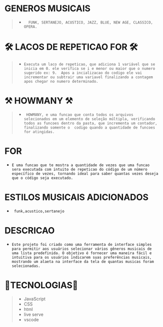 
# GENEROS MUSICAIS

>* ``   FUNK, SERTANEJO, ACUSTICO, JAZZ, BLUE, NEW AGE, CLASSICO, OPERA. ``

#  🛠 LACOS DE REPETICAO FOR 🛠

>* ``Executa um laco de repeticao, que adiciona 1 variável que se inicia em 0.
ele verifica se i e menor ou maior que o numero sugerido ex: 9. 
Apos a incializacao do codigo ele vai incrementar ou subtrair uma variavel finalizando a contagem apos chegar no numero determinado.``

#  ⚒ HOWMANY ⚒

 >* `` HOWMANY, e uma funcao que conta todos os arquivos selecionados em um elemento de seleção múltipla, verificando todos as funcoes dentro da pasta, que incrementa um contador, finalizando somente o  codigo quando a quantidade de funcoes for atingidas.``

#  FOR

* ``E uma funcao que te mostra a quantidade de vezes que uma funcao sera executada com intuito de repeticao do código de um número específico de vezes, tornando ideal para saber quantas vezes deseja que o código seja executado.``

#  ESTILOS MUSICAIS ADICIONADOS

* `` funk,acustico,sertanejo``

# DESCRICAO             

* ``Este projeto foi criado como uma ferramenta de interface simples para permitir aos usuários selecionar vários gêneros musicais de uma lista predefinida. O objetivo é fornecer uma maneira fácil e intuitiva para os usuários indicarem suas preferências musicais, mostrando um alaeta na interface da tela de quantas musicas foram selecionadas.``

# 🔧TECNOLOGIAS🔧

>* JavaScript
>* CSS
>* html
>* live serve
>* vscode
